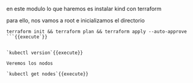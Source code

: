 en este modulo lo que haremos es instalar kind con terraform 

para ello, nos vamos a root e inicializamos el directorio

```
terraform init && terraform plan && terraform apply --auto-approve
```{{execute`}}


`kubectl version`{{execute}}

Veremos los nodos

`kubectl get nodes`{{execute}}

